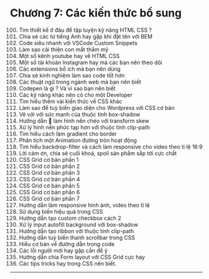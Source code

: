# Chương 7: Các kiến thức bổ sung
100. Tìm thiết kế ở đâu để tập luyện kỹ năng HTML CSS ?
101. Chia sẻ các từ tiếng Anh hay gặp khi đặt tên với BEM
102. Code siêu nhanh với VSCode Custom Snippets
103. Làm sao cải thiện con mắt thẩm mỹ
104. Một số kênh youtube hay về HTML CSS
105. Một số tài khoản Instagram hay mà các bạn nên theo dõi
106. Các extensions bổ ích mà bạn nên dùng
107. Chia sẻ kinh nghiệm làm sao code tốt hơn
108. Các thuật ngữ trong ngành web mà bạn nên biết
109. Codepen là gì ? Và vì sao bạn nên biết
110. Các kỹ năng khác nên có cho một Developer
111. Tìm hiểu thêm vài kiến thức về CSS khác
112. Làm sao để tuỳ biến giao diện cho Wordpress với CSS cơ bản
113. Vẽ vời với sức mạnh của thuộc tính box-shadow
114. Hướng dẫn  làm hình nền chéo với transform skew
115. Xử lý hình nền phức tạp hơn với thuộc tính clip-path
116. Tìm hiểu cách làm gradient cho border
117. Phân tích một Animation đường tròn hoạt động
118. Tìm hiểu backdrop-filter và cách làm responsive cho video theo tỉ lệ 16:9
119. Lời cám ơn, chia sẻ cuối khoá, spoil sản phẩm sắp tới cực chất
120. CSS Grid cơ bản phần 1
121. CSS Grid cơ bản phần 2
122. CSS Grid cơ bản phần 3
123. CSS Grid cơ bản phần 4
124. CSS Grid cơ bản phần 5
125. CSS Grid cơ bản phần 6
126. CSS Grid cơ bản phần 7
127. Hướng dẫn làm responsive hình ảnh, video theo tỉ lệ
128. Sử dụng biến hiệu quả trong CSS
129. Hướng dẫn tạo custom checkbox cách 2
130. Xử lý input autofill background với box-shadow
131. Hướng dẫn tạo ribbon với thuộc tính clip-path
132. Hướng dẫn tuỳ biến thanh scrollbar trong CSS
133. Hiểu cơ bản về đường dẫn trong code
134. Các lỗi người mới hay gặp cần để ý
135. Hướng dẫn chia Form layout với CSS Grid cực hay
136. Các tips tricks hay trong CSS nên biết.
***